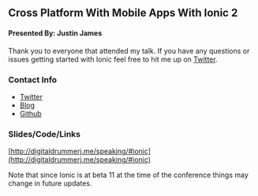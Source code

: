 ## Cross Platform With Mobile Apps With Ionic 2
 
#### Presented By: Justin James
 
 Thank you to everyone that attended my talk.  If you have any questions or issues getting started with Ionic feel free to hit me up on [Twitter](https://twitter.com/digitaldrummerj).
 
### Contact Info 

* [Twitter](https://twitter.com/digitaldrummerj)
* [Blog](https://github.com/digitaldrummerj)
* [Github](https://github.com/digitaldrummerj)
 
### Slides/Code/Links 

[http://digitaldrummerj.me/speaking/#ionic](http://digitaldrummerj.me/speaking/#ionic)

Note that since Ionic is at  beta 11 at the time of the conference  things may change in future updates.   



